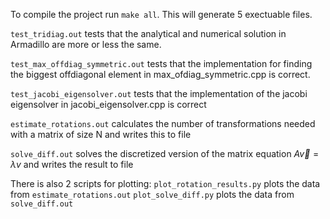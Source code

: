 To compile the project run `make all`. This will generate 5 exectuable files.

`test_tridiag.out` tests that the analytical and numerical solution in Armadillo are more or less the same.

`test_max_offdiag_symmetric.out` tests that the implementation for finding the biggest offdiagonal element in max_ofdiag_symmetric.cpp is correct.

`test_jacobi_eigensolver.out` tests that the implementation of the jacobi eigensolver in jacobi_eigensolver.cpp is correct

`estimate_rotations.out` calculates the number of transformations needed with a matrix of size N and writes this to file

`solve_diff.out` solves the discretized version of the matrix equation $A \vec{v}=\lambda v$ and writes the result to file

There is also 2 scripts for plotting:
    `plot_rotation_results.py` plots the data from `estimate_rotations.out`
    `plot_solve_diff.py` plots the data from `solve_diff.out`